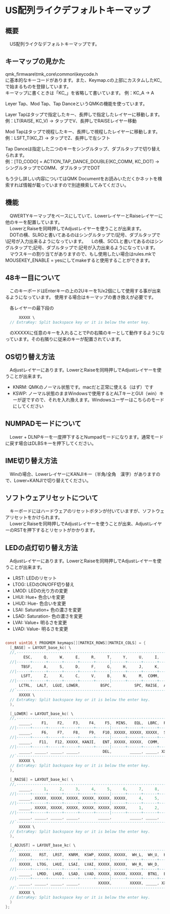 # US配列ライクデフォルトキーマップ

## 概要

　US配列ライクなデフォルトキーマップです。  

## キーマップの見かた

qmk_firmware\tmk_core\common\keycode.h  
に基本的なキーコードがあります。また、Keymap.cの上部にカスタムしたKC_で始まるものを登録しています。  
キーマップに書くときは「KC_」を省略して書いています。
例：KC_A → A  

Leyer Tap、Mod Tap、Tap DanceというQMKの機能を使っています。  

Layer Tapはタップで指定したキー、長押しで指定したレイヤーに移動します。  
例：LT(RAISE, KC_V) → タップでV、長押しでRAISEレイヤー移動

Mod Tapはタップで視程したキー、長押しで視程したレイヤーに移動します。  
例：LSFT_T(KC_Z) → タップでZ、長押しで左シフト

Tap Danceは指定した二つのキーをシングルタップ、ダブルタップで切り替えられます。  
例：[TD_CODO] = ACTION_TAP_DANCE_DOUBLE(KC_COMM, KC_DOT) → シングルタップでCOMM、ダブルタップでDOT

もう少し詳しい内容についてはQMK Documentをお読みいただくかネットを検索すれば情報が載っていますので別途検索してみてください。  

## 機能

　QWERTYキーマップをベースにしていて、LowerレイヤーとRaiseレイヤーに他のキーを配置しています。  
　LowerとRaiseを同時押しでAdjustレイヤーを使うことが出来ます。  
　DOTの横、SLROと書いてあるのはシングルタップで/記号、ダブルタップで\記号が入力出来るようになっています。
　Lの横、SCCLと書いてあるのはシングルタップで;記号、ダブルタップで:記号が入力出来るようになっています。
　マウスキーの割り当てがありますので、もし使用したい場合はrules.mkでMOUSEKEY_ENABLE = yesにしてmakeすると使用することができます。  

## 48キー目について

　このキーボードはEnterキーの上の2Uキーを1Ux2個にして使用する事が出来るようになっています。  使用する場合はキーマップの書き換えが必要です。  

　各レイヤーの最下段の

```c
      XXXXX \
  // ExtraKey: Split backspace key or it is below the enter key.
```

　のXXXXXに任意のキーを入れることでPの右隣のキーとして動作するようになっています。その右隣りに従来のキーが配置されています。  

## OS切り替え方法

　Adjustレイヤーにあります。LowerとRaiseを同時押しでAdjustレイヤーを使うことが出来ます。  

- KNRM: QMKのノーマル状態です。macだと正常に使える（はず）です
- KSWP: ノーマル状態のままWindowsで使用するとALTキーとGUI（win）キーが逆ですので、それを入れ換えます。Windowsユーザーはこちらのモードにしてください

## NUMPADモードについて

　Lower + DLNPキーを一度押下するとNumpadモードになります。通常モードに戻す場合はDLBSキーを押下してください。  

## IME切り替え方法

　Winの場合、LowerレイヤーにKANJIキー（半角/全角　漢字）がありますので、Lower+KANJIで切り替えてください。  

## ソフトウェアリセットについて

　キーボードにはハードウェアのリセットボタンが付いていますが、ソフトウェアリセットをかけられます。  
　LowerとRaiseを同時押しでAdjustレイヤーを使うことが出来、AdjustレイヤーのRSTを押下するとリセットがかかります。  

## LEDの点灯切り替え方法

　Adjustレイヤーにあります。LowerとRaiseを同時押しでAdjustレイヤーを使うことが出来ます。  

- LRST: LEDのリセット
- LTOG: LEDのON/OFF切り替え
- LMOD: LEDの光り方の変更
- LHUI: Hue+ 色合いを変更
- LHUD: Hue- 色合いを変更
- LSAI: Saturation+ 色の濃さを変更
- LSAD: Saturation- 色の濃さを変更
- LVAI: Value+ 明るさを変更
- LVAD: Value- 明るさを変更

```c

const uint16_t PROGMEM keymaps[][MATRIX_ROWS][MATRIX_COLS] = {
  [_BASE] = LAYOUT_base_kc( \
  //,------------------------------------------------------------------------------------------.
        ESC,     Q,     W,     E,     R,     T,     Y,     U,     I,     O,     P,         MINS,\
  //|------+------+------+------+------+------|------+------+------+------+------+-------------|
       TBSF,     A,     S,     D,     F,     G,     H,     J,     K,     L,  SCCL,          ENT,\
  //|------+------+------+------+------+------|------+------+------+------+------+------+------|
       LSFT,     Z,     X,     C,     V,     B,     N,     M,  COMM,   DOT,  SLRO,    UP,       \
  //|------+------+------+------+------+------|------+------+------+------+------+------+------|
      LCTRL,  LALT,  LGUI, LOWER,         BSPC,          SPC, RAISE,  ALAP,  LEFT,  DOWN,  RGHT,\
  //`------------------------------------------------------------------------------------------'
      XXXXX \
  // ExtraKey: Split backspace key or it is below the enter key.
  ),

  [_LOWER] = LAYOUT_base_kc( \
  //,------------------------------------------------------------------------------------------.
      _____,    F1,    F2,    F3,    F4,    F5,  MINS,   EQL,  LBRC,  RBRC,  BSLS,          DEL,\
  //|------+------+------+------+------+------|------+------+------+------+------+-------------|
      _____,    F6,    F7,    F8,    F9,   F10, XXXXX, XXXXX, XXXXX,  SCLN,  QUOT,        _____,\
  //|------+------+------+------+------+------|------+------+------+------+------+------+------|
      _____,   F11,   F12, XXXXX, KANJI,   ENT, XXXXX, XXXXX,  COMM,   DOT,   GRV,  PGUP,       \
  //|------+------+------+------+------+------|------+------+------+------+------+------+------|
      _____, _____, _____, _____,          DEL,        _____, _____, XXXXX,  HOME,  PGDN,   END,\
  //`------------------------------------------------------------------------------------------'
      XXXXX \
  // ExtraKey: Split backspace key or it is below the enter key.
  ),

  [_RAISE] = LAYOUT_base_kc( \
  //,------------------------------------------------------------------------------------------.
      _____,     1,     2,     3,     4,     5,     6,     7,     8,     9,     0,        XXXXX,\
  //|------+------+------+------+------+------|------+------+------+------+------+-------------|
      _____, XXXXX, XXXXX, XXXXX, XXXXX, XXXXX, XXXXX,     4,     5,     6,  QUOT,        _____,\
  //|------+------+------+------+------+------|------+------+------+------+------+------+------|
      _____, XXXXX, XXXXX, XXXXX, XXXXX, XXXXX, XXXXX,     1,     2,     3,    RO, XXXXX,       \
  //|------+------+------+------+------+------|------+------+------+------+------+------+------|
      _____, _____, _____, _____,        _____,        _____, _____,     0,   DOT,  COMM,  SLSH,\
  //`------------------------------------------------------------------------------------------'
      XXXXX \
  // ExtraKey: Split backspace key or it is below the enter key.
  ),

  [_ADJUST] = LAYOUT_base_kc( \
  //,------------------------------------------------------------------------------------------.
      XXXXX,   RST,  LRST,  KNRM,  KSWP, XXXXX, XXXXX,  WH_L,  WH_U,  HOME,  PGUP,        XXXXX,\
  //|------+------+------+------+------+------|------+------+------+------+------+-------------|
      XXXXX,  LTOG,  LHUI,  LSAI,  LVAI, XXXXX, XXXXX,  WH_R,  WH_D,   END,  PGDN,        XXXXX,\
  //|------+------+------+------+------+------|------+------+------+------+------+------+------|
      _____,  LMOD,  LHUD,  LSAD,  LVAD, XXXXX, XXXXX, XXXXX,  BTN1,  BTN2, XXXXX,  MS_U,       \
  //|------+------+------+------+------+------|------+------+------+------+------+------+------|
      _____, _____, _____, _____,        XXXXX,        XXXXX, _____, XXXXX,  MS_L,  MS_D,  MS_R,\
  //`------------------------------------------------------------------------------------------'
      XXXXX \
  // ExtraKey: Split backspace key or it is below the enter key.
  )
};

```
